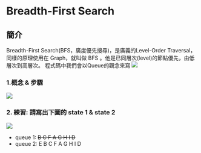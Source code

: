 # Breadth-First Search
## 簡介
Breadth-First Search(BFS，廣度優先搜尋)，是廣義的Level-Order Traversal，同樣的原理使用在 Graph，就叫做 BFS 。他是已同層次(level)的節點優先，由低層次到高層次。
程式碼中我們會以Queue的觀念來寫
![](https://i.imgur.com/BMd1yaz.png)

### 1.概念 & 步驟
![](https://i.imgur.com/1xkkRtI.png)

### 2. 練習: 請寫出下圖的 state 1 & state 2
![](https://i.imgur.com/LfoUsWK.png)

* queue 1: ~~B C  F  A G H I D~~
* queue 2: E B C F A G H I D
